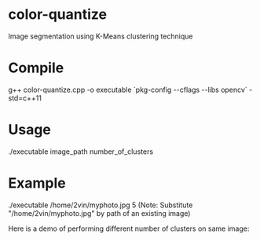 # color-quantize
Image segmentation using K-Means clustering technique

# Compile
g++ color-quantize.cpp -o executable \`pkg-config --cflags --libs opencv\` -std=c++11

# Usage
./executable image_path number_of_clusters

# Example
./executable /home/2vin/myphoto.jpg 5
(Note: Substitute "/home/2vin/myphoto.jpg" by path of an existing image)

Here is a demo of performing different number of clusters on same image:
